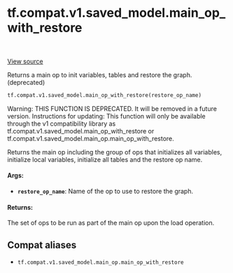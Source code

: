 <div itemscope itemtype="http://developers.google.com/ReferenceObject">
<meta itemprop="name" content="tf.compat.v1.saved_model.main_op_with_restore" />
<meta itemprop="path" content="Stable" />
</div>

# tf.compat.v1.saved_model.main_op_with_restore

<!-- Insert buttons and diff -->

<table class="tfo-notebook-buttons tfo-api" align="left">
</table>

<a target="_blank" href="/code/stable/tensorflow/python/saved_model/main_op_impl.py">View source</a>



Returns a main op to init variables, tables and restore the graph. (deprecated)

``` python
tf.compat.v1.saved_model.main_op_with_restore(restore_op_name)
```



<!-- Placeholder for "Used in" -->

Warning: THIS FUNCTION IS DEPRECATED. It will be removed in a future version.
Instructions for updating:
This function will only be available through the v1 compatibility library as tf.compat.v1.saved_model.main_op_with_restore or tf.compat.v1.saved_model.main_op.main_op_with_restore.

Returns the main op including the group of ops that initializes all
variables, initialize local variables, initialize all tables and the restore
op name.

#### Args:


* <b>`restore_op_name`</b>: Name of the op to use to restore the graph.


#### Returns:

The set of ops to be run as part of the main op upon the load operation.


## Compat aliases

* `tf.compat.v1.saved_model.main_op.main_op_with_restore`


